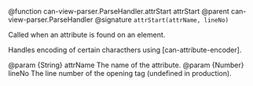 @function can-view-parser.ParseHandler.attrStart attrStart
@parent can-view-parser.ParseHandler
@signature `attrStart(attrName, lineNo)`

Called when an attribute is found on an element.

Handles encoding of certain characthers using [can-attribute-encoder].

@param {String} attrName The name of the attribute.
@param {Number} lineNo The line number of the opening tag (undefined in production).
